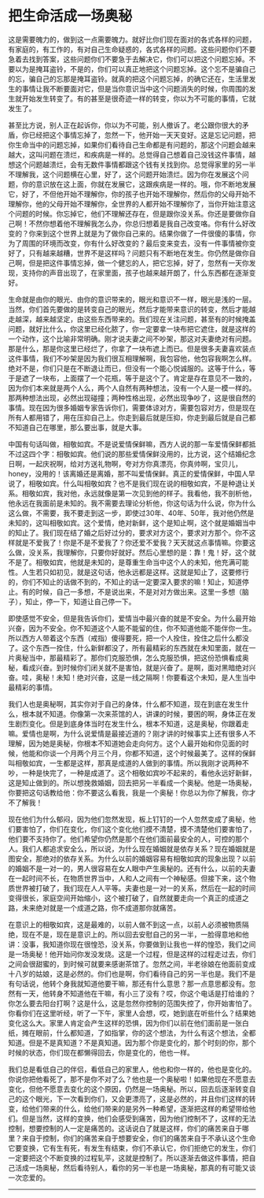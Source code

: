 # 把生命活成一场奥秘

这是需要魄力的，做到这一点需要魄力。就好比你们现在面对的各式各样的问题，有家庭的，有工作的，有对自己生命疑惑的，各式各样的问题。这些问题你们不要急着去找到答案，这些问题你们不要急于去解决它，你们可以把这个问题忘掉。不要以为是掩耳盗铃，不是的，你们可以真正地把这个问题忘掉。这个忘不是骗自己的忘，骗自己的忘那是掩耳盗铃。就真的把这个问题忘掉，的确它还在，生活里发生的事情让我不断要面对它，但是当你意识当中这个问题消失的时候，你周围的发生就开始发生转变了。有的甚至是很奇迹一样的转变，你以为不可能的事情，它就发生了。

甚至比方说，别人正在起诉你，你以为不可能，别人撤诉了。老公跟你很大的矛盾，你已经把这个事情忘掉了，忽然一下，他开始一天天变好。这是忘记问题，把你生命当中的问题忘掉，如果你们看待自己生命都是有问题的，那这个问题会越来越大，这叫问题在溃烂，和疾病是一样的。总觉得自己想着自己没钱这件事情，越想这个问题越溃烂，会有无数件事情都跟这个钱有关找到你。总觉得家里的另一半不理解我，这个问题横在心里，好了，这个问题开始溃烂。因为你在发展这个问题，你的意识放在这上面，你就在发展它，这跟疾病是一样的。哦，你不断地发展它，好了，不但他开始不理解你，你的孩子也开始不理解你，然后你的父母开始不理解你，他的父母开始不理解你，全世界的人都开始不理解你了，当你开始注意这个问题的时候。你忘掉它，他们不理解还存在，但是跟你没关系。你还是要做你自己啊！不然你想着他不理解我怎么办，你总归想着是我自己改变咯。你有什么好改变的？你来到这个世界上就是为了做你自己来的。结果你做了一件很傻的事情，你为了周围的环境而改变，你有什么好改变的？最后变来变去，没有一件事情被你变好了，只有越来越糟，世界不是这样吗？问题只有不断地在发生。你仍然是做你自己啊，但是把这件事情忘掉，做一个健忘的人，把它忘掉，好了，忽然有一天你发现，支持你的声音出现了，在家里面，孩子也越来越开朗了，什么东西都在逐渐变好。

生命就是由你的眼光、由你的意识带来的，眼光和意识不一样，眼光是浅的一层。当然，你们首先要做的是转变自己的眼光，然后才能带来意识的转变，然后才能越走越深，越来越坚定，由这些东西带来的。我们现在关注问题，甚至有的时候掩盖问题，就好比什么，你这里已经化脓了，你一定要拿一块布把它遮住，就是这样的一个动作，这个比喻非常明确。刚才说夫妻之间不吵架，那这对夫妻绝对有问题。那是什么，那是你这里已经烂了，你拿了一块布遮上而已。但是很多夫妻喜欢装点这件事情，我们不吵架是因为我们很互相理解啊，我包容他，他包容我啊怎么样。绝对不是，你们只是在不断退让而已，但没有一个能心悦诚服的。这等于什么，等于是遮了一块布，上面摆了一个花瓶，等于是这个了。肯定是存在意见不一致的，因为你们本来就是两个人么，两个人自然有两种想法，没有一个人是一模一样的。那两种想法出现，必然出现碰撞；两种性格出现，必然出现争吵了，这是很自然的事情。现在因为很多婚姻专家告诉你们，需要体谅对方，需要包容对方，但是现在所有人都用错了，用在压抑自己上。你走到最后就是压抑，你走到最后就是自己都不知道自己在哪里，那么要出事，就是大事。

中国有句话叫做，相敬如宾。不是说爱情保鲜嘛，西方人说的那一车爱情保鲜都抵不过这四个字：相敬如宾。他们说的那些爱情保鲜没用的，比方说，这个结婚纪念日啊，一起庆祝啊，给对方送礼物啊，夸对方你真漂亮，你真帅啊，宝贝儿，honey，没用的！该离婚还是离婚，那不叫爱情保鲜。真正的爱情保鲜，中国人早说了，相敬如宾。什么叫相敬如宾？也不是我们现在说的相敬如宾，不是种退让关系。相敬如宾，我对他，永远就像是第一次见到他的样子。我看他，我不剖析他，他永远在我面前是未知的。我不需要去理论分析他，你这句话为什么说，你为什么这么做，不需要，我不要走到这一步，即使过30年、40年、50年，我对他仍然是未知的，这叫相敬如宾。这个爱情，绝对新鲜，这个是知止啊，这个就是婚姻当中的知止了。我们现在结了婚之后好过分的，要求对方这个，要求对方那个。你不这样就是不爱我了！你是不是不爱我了？你还爱不爱我？天天就这点事情嘛。你要这么做，没关系，我理解你，只要你好就好。然后心里想的是：靠！鬼！好，这个就不是了。相敬如宾，他就是未知的，是尊重生命当中这个人的未知，他充满可能性。人生若只如初见，就是这句话，他永远都是这样。这就是知止了，这要修行的，你们不知止的话做不到的，不知止的话一定要深入要求的嘛！知止，知道停止。有的时候，自己一多想，不是说出来，不是对对方做出来。这里一多想（脑子），知止，停一下，知道让自己停一下。

即使感觉不安全，但是我告诉你们，爱情当中最兴奋的就是不安全。为什么最开始兴奋，因为不安全。你不知道这个人能不能留的住，你不知道他能不能伴你一生。所以西方人带着这个东西（戒指）傻得要死，把一个人拴住，拴住之后什么都没了。这个东西一拴住，什么新鲜都没了，所有最精彩的东西就在未知里面，就在一片奥秘当中，那最精彩了。那你们克服恐惧，怎么克服恐惧，把这份恐惧看成奥秘，看成兴奋。到时候你们闭关就不是害怕，就是兴奋了。是啊，面对黑暗绝对兴奋。哇，奥秘！未知！绝对兴奋，这是一线之隔啊！你要看这个未知，是人生当中最精彩的事情。

我们人也是奥秘啊，其实你对于自己的身体，什么都不知道，现在到底在发生什么，根本就不知道。你像第一次来茶馆的人，讲课的时候，要困的啊，身体正在发生剧烈变化。但是到底身体当时在发生什么，根本不知道，这是奥秘，你跟着走嘛。爱情也是啊，为什么说爱情是最接近道的？刚才讲的时候事实上还有很多人不理解，因为她是奥秘，你根本不知道她会走向何方。这个人最开始和你见面的时候，他能和你谈一个月两个月三个月，你都不知道，这个时候最美了。这样的保鲜叫相敬如宾，一生都是这样，那真是成道的人做到的事情。所以我刚才说两种不吵，一种是快完了，一种是成道了。这个相敬如宾吵不起来的，看他永远好新鲜，这是知止做到的。所以想挽救婚姻，回去把另一半看成一个奥秘。他是一场奥秘，你要把这句话教给他：你不要这么看我，我是一个奥秘！你总以为你了解我，你才不了解我！

现在他们为什么郁闷，因为他们忽然发现，板上钉钉的一个人忽然变成了奥秘，他们要害怕了，你们在变化，你们这个变化他们摸不清楚，摸不清楚他们要害怕了，他们要不支持你了。他们希望你仍然是那个在他们面前最安全的人，可控的那个人。我们人都追求安全么，所以说，为什么现在婚姻就是依存关系？现在婚姻就是图安全，那绝对的依存关系。为什么以前的婚姻容易有相敬如宾的现象出现？以前的婚姻不是一对一的，男人很容易在女人眼中产生奥秘的。还有什么，以前的夫妻在一起时间不长，在物质世界当中，人和人之间有一个神秘感。但接下来，这个物质世界被打破了，我们现在人人平等。夫妻也是一对一的关系，然后在一起的时间变得很长，家庭空间开始缩小，这个被打破了，自然就要走向一个真正的成道之路，未来绝对就是一个成道之路，你不成道那你就痛苦。

在意识上的相敬如宾，这是最难的，以前人做不到这一点，以前人必须被物质隔绝，现在不是，现在是意识上的。所以回去安慰自己的另一半，一脸得意地和他讲：没事，我知道你现在很惶恐，没关系，你要做到让我也一样的惶恐，我们之间是一场奥秘！他开始问你发没发烧。这是一个过程，但是这样的过程走过去，你们之间会很甜蜜的，到时候可就要来感谢茶馆了。忽然之间，半老徐娘在他面前变成十八岁的姑娘，这是必然的。你们也是啊，你们看待自己的另一半也是。我们不是有句话说，他转个身我就知道他要干嘛，那还有什么意思？那一点意思都没有。忽然有一天，他转身不知道他在干嘛，有小三了没有？哎，你这个电话是打给谁的？你怎么要去阳台打啊？这是什么，这是忽然你控制的范围失控了，你开始害怕了。你看你们在这里听经，听了一下午，家里人会想，哎，她到底在听些什么？结果她变化这么大。家里人肯定会产生这样的恐惧，因为你们以前在他们面前是一张白纸，摊在眼前，什么都知道，了如指掌，你的这个想法，为什么有这个想法，全都知道。但是不是真知道？不是真知道。因为那个你是变化的，那个时刻的你，那个时候的状态，你们现在都懒得回去，你是变化的，他也一样。

我们总是看低自己的伴侣，看低自己的家里人，他也和你一样的，他也是变化的。你说你把他看死了，那不是你不对了么？他也是一个奥秘啦！如果他现在不愿意去变化，但他不愿意去变化的这个原因，仍然是一场奥秘。所以，回去后逐渐转变自己的这个眼光，下一次看到你们，又会更漂亮了，这是必然的，并且你们这样的转变，给他们带来的什么，给他们带来的是另外一种希望，逐渐把这样的希望带给他们。但是当然，这样的变换，他们会感受到痛苦，因为他们控制不了，这样的无法控制，想要控制的人一定是痛苦的。这话说白了就是这样，你们的痛苦来自于哪里？来自于控制，你们的痛苦来自于想要安全，你们的痛苦来自于不承认这个生命它要变换，它有生有死，有发生有结束，你们不承认它，你们拒绝它的发生，你们一定要把这个不断变换的过程轧平，这就是控制了。所以逐渐去做这件事情，把自己活成一场奥秘，然后看待别人，看你的另一半也是一场奥秘，那真的有可能又谈一次恋爱的。  
****

